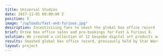 ```yaml
---
title: Universal Studios
date: 2017-11-01 00:00:00 Z
position: 5
image: "/uploads/fast-and-furious.jpg"
description: Incentivising fans to smash the global box office record
brief: Drive box office sales and pre-bookings for Fast & Furious 8.
solution: We created a collection of 12 bespoke digital art products and rewarded fans who pre-booked at any cinema around the world on the first two weeks of theatrical release.
results: Smashed global box office record, previously held by Star Wars, and activated in 52 markets with 37 languages – the largest film promotion uptake in Universal’s history. 
layout: project
---
```


